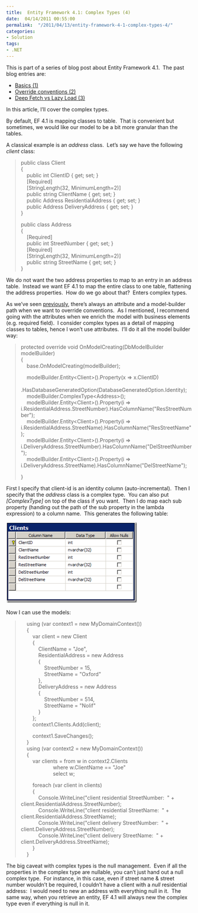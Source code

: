 ```yaml
---
title:  Entity Framework 4.1: Complex Types (4)
date:  04/14/2011 00:55:00
permalink:  "/2011/04/13/entity-framework-4-1-complex-types-4/"
categories:
- Solution
tags:
- .NET
---
```

<p>This is part of a series of blog post about Entity Framework 4.1.&#160; The past blog entries are:</p>  <ul>   <li><a href="http://vincentlauzon.wordpress.com/2011/04/03/entity-framework-4-1-basics-1/">Basics (1)</a> </li>    <li><a href="http://vincentlauzon.wordpress.com/2011/04/06/entity-framework-4-1-override-conventions-2/">Override conventions (2)</a> </li>    <li><a href="http://vincentlauzon.wordpress.com/2011/04/11/entity-framework-4-1-deep-fetch-vs-lazy-load-3/">Deep Fetch vs Lazy Load (3)</a> </li> </ul>  <p>In this article, I’ll cover the complex types.</p>  <p>By default, EF 4.1 is mapping classes to table.&#160; That is convenient but sometimes, we would like our model to be a bit more granular than the tables.</p>  <p>A classical example is an <em>address</em> class.&#160; Let’s say we have the following <em>client</em> class:</p>  <blockquote>   <p>public class Client      <br />{       <br />&#160;&#160;&#160; public int ClientID { get; set; }       <br />&#160;&#160;&#160; [Required]       <br />&#160;&#160;&#160; [StringLength(32, MinimumLength=2)]       <br />&#160;&#160;&#160; public string ClientName { get; set; }       <br />&#160;&#160;&#160; public Address ResidentialAddress { get; set; }       <br />&#160;&#160;&#160; public Address DeliveryAddress { get; set; }       <br />} </p>    <p>public class Address      <br />{       <br />&#160;&#160;&#160; [Required]       <br />&#160;&#160;&#160; public int StreetNumber { get; set; }       <br />&#160;&#160;&#160; [Required]       <br />&#160;&#160;&#160; [StringLength(32, MinimumLength=2)]       <br />&#160;&#160;&#160; public string StreetName { get; set; }       <br />} </p> </blockquote>  <p>We do not want the two address properties to map to an entry in an address table.&#160; Instead we want EF 4.1 to map the entire class to one table, flattening the address properties.&#160; How do we go about that?&#160; Enters complex types.</p>  <p>As we’ve seen <a href="http://vincentlauzon.wordpress.com/2011/04/06/entity-framework-4-1-override-conventions-2/">previously</a>, there’s always an attribute and a model-builder path when we want to override conventions.&#160; As I mentioned, I recommend going with the attributes when we enrich the model with business elements (e.g. required field).&#160; I consider complex types as a detail of mapping classes to tables, hence I won’t use attributes.&#160; I’ll do it all the model builder way:</p>  <blockquote>   <p>protected override void OnModelCreating(DbModelBuilder modelBuilder)      <br />{       <br />&#160;&#160;&#160; base.OnModelCreating(modelBuilder); </p>    <p>&#160;&#160;&#160; modelBuilder.Entity&lt;Client&gt;().Property(x =&gt; x.ClientID)      <br />&#160;&#160;&#160;&#160;&#160;&#160;&#160; .HasDatabaseGeneratedOption(DatabaseGeneratedOption.Identity);       <br />&#160;&#160;&#160; modelBuilder.ComplexType&lt;Address&gt;();       <br />&#160;&#160;&#160; modelBuilder.Entity&lt;Client&gt;().Property(i =&gt; i.ResidentialAddress.StreetNumber).HasColumnName(&quot;ResStreetNumber&quot;);       <br />&#160;&#160;&#160; modelBuilder.Entity&lt;Client&gt;().Property(i =&gt; i.ResidentialAddress.StreetName).HasColumnName(&quot;ResStreetName&quot;);       <br />&#160;&#160;&#160; modelBuilder.Entity&lt;Client&gt;().Property(i =&gt; i.DeliveryAddress.StreetNumber).HasColumnName(&quot;DelStreetNumber&quot;);       <br />&#160;&#160;&#160; modelBuilder.Entity&lt;Client&gt;().Property(i =&gt; i.DeliveryAddress.StreetName).HasColumnName(&quot;DelStreetName&quot;); </p>    <p>} </p> </blockquote>  <p>First I specify that client-id is an identity column (auto-incremental).&#160; Then I specify that the <em>address</em> class is a complex type.&#160; You can also put <em>[ComplexType]</em> on top of the class if you want.&#160; Then I do map each sub property (handing out the path of the sub property in the lambda expression) to a column name.&#160; This generates the following table:</p>  <p><a href="assets/2011/4/entity-framework-4-1-complex-types-4/image.png"><img style="display:inline;border-width:0;" title="image" border="0" alt="image" src="assets/2011/4/entity-framework-4-1-complex-types-4/image_thumb.png" width="354" height="219" /></a> </p>  <p>Now I can use the models:</p>  <blockquote>   <p>&#160;&#160;&#160; using (var context1 = new MyDomainContext())      <br />&#160;&#160;&#160; {       <br />&#160;&#160;&#160;&#160;&#160;&#160;&#160; var client = new Client       <br />&#160;&#160;&#160;&#160;&#160;&#160;&#160; {       <br />&#160;&#160;&#160;&#160;&#160;&#160;&#160;&#160;&#160;&#160;&#160; ClientName = &quot;Joe&quot;,       <br />&#160;&#160;&#160;&#160;&#160;&#160;&#160;&#160;&#160;&#160;&#160; ResidentialAddress = new Address       <br />&#160;&#160;&#160;&#160;&#160;&#160;&#160;&#160;&#160;&#160;&#160; {       <br />&#160;&#160;&#160;&#160;&#160;&#160;&#160;&#160;&#160;&#160;&#160;&#160;&#160;&#160;&#160; StreetNumber = 15,       <br />&#160;&#160;&#160;&#160;&#160;&#160;&#160;&#160;&#160;&#160;&#160;&#160;&#160;&#160;&#160; StreetName = &quot;Oxford&quot;       <br />&#160;&#160;&#160;&#160;&#160;&#160;&#160;&#160;&#160;&#160;&#160; },       <br />&#160;&#160;&#160;&#160;&#160;&#160;&#160;&#160;&#160;&#160;&#160; DeliveryAddress = new Address       <br />&#160;&#160;&#160;&#160;&#160;&#160;&#160;&#160;&#160;&#160;&#160; {       <br />&#160;&#160;&#160;&#160;&#160;&#160;&#160;&#160;&#160;&#160;&#160;&#160;&#160;&#160;&#160; StreetNumber = 514,       <br />&#160;&#160;&#160;&#160;&#160;&#160;&#160;&#160;&#160;&#160;&#160;&#160;&#160;&#160;&#160; StreetName = &quot;Nolif&quot;       <br />&#160;&#160;&#160;&#160;&#160;&#160;&#160;&#160;&#160;&#160;&#160; }       <br />&#160;&#160;&#160;&#160;&#160;&#160;&#160; };       <br />&#160;&#160;&#160;&#160;&#160;&#160;&#160; context1.Clients.Add(client); </p>    <p>&#160;&#160;&#160;&#160;&#160;&#160;&#160; context1.SaveChanges();      <br />&#160;&#160;&#160; }       <br />&#160;&#160;&#160; using (var context2 = new MyDomainContext())       <br />&#160;&#160;&#160; {       <br />&#160;&#160;&#160;&#160;&#160;&#160;&#160; var clients = from w in context2.Clients       <br />&#160;&#160;&#160;&#160;&#160;&#160;&#160;&#160;&#160;&#160;&#160;&#160;&#160;&#160;&#160;&#160;&#160;&#160;&#160;&#160;&#160; where w.ClientName == &quot;Joe&quot;       <br />&#160;&#160;&#160;&#160;&#160;&#160;&#160;&#160;&#160;&#160;&#160;&#160;&#160;&#160;&#160;&#160;&#160;&#160;&#160;&#160;&#160; select w; </p>    <p>&#160;&#160;&#160;&#160;&#160;&#160;&#160; foreach (var client in clients)      <br />&#160;&#160;&#160;&#160;&#160;&#160;&#160; {       <br />&#160;&#160;&#160;&#160;&#160;&#160;&#160;&#160;&#160;&#160;&#160; Console.WriteLine(&quot;client residential StreetNumber:&#160; &quot; + client.ResidentialAddress.StreetNumber);       <br />&#160;&#160;&#160;&#160;&#160;&#160;&#160;&#160;&#160;&#160;&#160; Console.WriteLine(&quot;client residential StreetName:&#160; &quot; + client.ResidentialAddress.StreetName);       <br />&#160;&#160;&#160;&#160;&#160;&#160;&#160;&#160;&#160;&#160;&#160; Console.WriteLine(&quot;client delivery StreetNumber:&#160; &quot; + client.DeliveryAddress.StreetNumber);       <br />&#160;&#160;&#160;&#160;&#160;&#160;&#160;&#160;&#160;&#160;&#160; Console.WriteLine(&quot;client delivery StreetName:&#160; &quot; + client.DeliveryAddress.StreetName);       <br />&#160;&#160;&#160;&#160;&#160;&#160;&#160; }       <br />&#160;&#160;&#160; }       <br /></p> </blockquote>  <p>The big caveat with complex types is the null management.&#160; Even if all the properties in the complex type are nullable, you can’t just hand out a null complex type.&#160; For instance, in this case, even if street name &amp; street number wouldn’t be required, I couldn’t have a client with a <em>null</em> residential address:&#160; I would need to new an address with everything null in it.&#160; The same way, when you retrieve an entity, EF 4.1 will always new the complex type even if everything is null in it.</p>